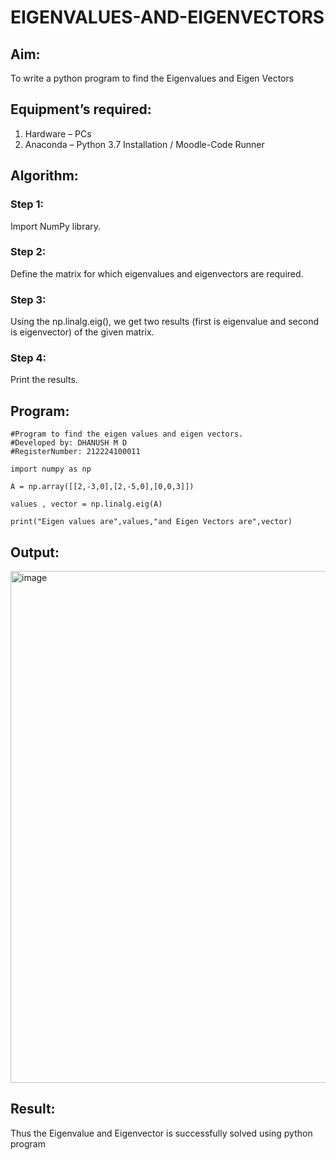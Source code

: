 # EIGENVALUES-AND-EIGENVECTORS
## Aim:
To write a python program to find the Eigenvalues and Eigen Vectors
## Equipment’s required:
1. 	Hardware – PCs
2. 	Anaconda – Python 3.7 Installation / Moodle-Code Runner
## Algorithm:
### Step 1: 
Import NumPy library.
### Step 2: 
Define the matrix for which eigenvalues and eigenvectors are required.
### Step 3:
Using the np.linalg.eig(),  we get two results (first is eigenvalue and second is eigenvector) of the given matrix.
### Step 4: 
Print the results.

## Program:
```
#Program to find the eigen values and eigen vectors.
#Developed by: DHANUSH M D
#RegisterNumber: 212224100011

import numpy as np

A = np.array([[2,-3,0],[2,-5,0],[0,0,3]])

values , vector = np.linalg.eig(A)

print("Eigen values are",values,"and Eigen Vectors are",vector)
```
## Output:
<img width="1324" height="819" alt="image" src="https://github.com/user-attachments/assets/04d89677-1fc3-4c49-862c-65aad570cc80" />


## Result:
Thus the Eigenvalue and Eigenvector is successfully solved using python program
